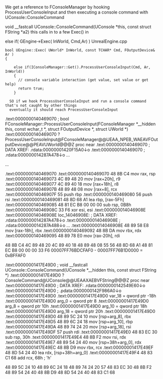 We get a reference to FConsoleManager by hooking ProcessUserConsoleInput and then executing a console command with
UConsole::ConsoleCommand

void __fastcall UConsole::ConsoleCommand(UConsole *this, const struct FString *a2)
this calls in to a few Exec() in 

else if( GEngine->Exec( InWorld, Cmd,Ar) )
  UnrealEngine.cpp
        
    bool UEngine::Exec( UWorld* InWorld, const TCHAR* Cmd, FOutputDevice& Ar )
    {

      	else if(IConsoleManager::Get().ProcessUserConsoleInput(Cmd, Ar, InWorld))
        {
          // console variable interaction (get value, set value or get help)
          return true;
        }

      SO if we hook ProcessUserConsoleInput and run a console command that's not caught by other things
      eventually it should reach ProcessUserConsoleInput


.text:0000000140469070                         ; bool FConsoleManager::ProcessUserConsoleInput(FConsoleManager *__hidden this, const wchar_t *, struct FOutputDevice *, struct UWorld *)
.text:0000000140469070                         ?ProcessUserConsoleInput@FConsoleManager@@UEAA_NPEB_WAEAVFOutputDevice@@PEAVUWorld@@@Z proc near
.text:0000000140469070                                                                 ; DATA XREF: .rdata:00000001420F15A0↓o
.text:0000000140469070                                                                 ; .rdata:000000014287A478↓o ...

...

.text:0000000140469070
.text:0000000140469070 48 8B C4                                mov     rax, rsp
.text:0000000140469073 4C 89 48 20                             mov     [rax+20h], r9
.text:0000000140469077 4C 89 40 18                             mov     [rax+18h], r8
.text:000000014046907B 48 89 48 08                             mov     [rax+8], rcx
.text:000000014046907F 55                                      push    rbp
.text:0000000140469080 56                                      push    rsi
.text:0000000140469081 48 8D 68 A1                             lea     rbp, [rax-5Fh]
.text:0000000140469085 48 81 EC B8 00 00 00                    sub     rsp, 0B8h
.text:000000014046908C 33 F6                                   xor     esi, esi
.text:000000014046908E
.text:000000014046908E                         loc_14046908E:                          ; DATA XREF: .rdata:000000014287A478↓o
.text:000000014046908E                                                                 ; .rdata:000000014287A488↓o ...
.text:000000014046908E 48 89 58 E8                             mov     [rax-18h], rbx
.text:0000000140469092 48 8B DA                                mov     rbx, rdx
.text:0000000140469095 48 89 78 E0                             mov     [rax-20h], rdi

48 8B C4 4C 89 48 20 4C 89 40 18 48 89 48 08 55 56 48 8D 68 A1 48 81 EC B8 00 00 00 33 F6
00007FF76BDCFAF0 - 00007FF76B1D0000 = 0xBFFAF0

.text:00000001417E49D0                         ; void __fastcall UConsole::ConsoleCommand(UConsole *__hidden this, const struct FString *)
.text:00000001417E49D0                         ?ConsoleCommand@UConsole@@UEAAXAEBVFString@@@Z proc near
.text:00000001417E49D0                                                                 ; DATA XREF: .rdata:0000000142549E60↓o
.text:00000001417E49D0                                                                 ; .pdata:0000000142F986A0↓o
.text:00000001417E49D0
.text:00000001417E49D0                         var_18          = qword ptr -18h
.text:00000001417E49D0                         arg_0           = qword ptr  8
.text:00000001417E49D0                         arg_8           = qword ptr  10h
.text:00000001417E49D0                         arg_10          = qword ptr  18h
.text:00000001417E49D0                         arg_18          = qword ptr  20h
.text:00000001417E49D0
.text:00000001417E49D0 48 89 5C 24 10                          mov     [rsp+arg_8], rbx
.text:00000001417E49D5 48 89 6C 24 18                          mov     [rsp+arg_10], rbp
.text:00000001417E49DA 48 89 74 24 20                          mov     [rsp+arg_18], rsi
.text:00000001417E49DF 57                                      push    rdi
.text:00000001417E49E0 48 83 EC 30                             sub     rsp, 30h
.text:00000001417E49E4 48 8B F2                                mov     rsi, rdx
.text:00000001417E49E7 48 89 54 24 40                          mov     [rsp+38h+arg_0], rdx
.text:00000001417E49EC 48 8B D9                                mov     rbx, rcx
.text:00000001417E49EF 48 8D 54 24 40                          lea     rdx, [rsp+38h+arg_0]
.text:00000001417E49F4 48 83 C1 68                             add     rcx, 68h ; 'h'

48 89 5C 24 10 48 89 6C 24 18 48 89 74 24 20 57 48 83 EC 30 48 8B F2 48 89 54 24 40 48 8B D9 48 8D 54 24 40 48 83 C1 68